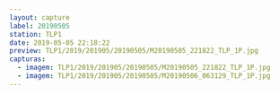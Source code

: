 ```yaml
---
layout: capture
label: 20190505
station: TLP1
date: 2019-05-05 22:18:22
preview: TLP1/2019/201905/20190505/M20190505_221822_TLP_1P.jpg
capturas:
  - imagem: TLP1/2019/201905/20190505/M20190505_221822_TLP_1P.jpg
  - imagem: TLP1/2019/201905/20190505/M20190506_063129_TLP_1P.jpg
---
```

